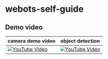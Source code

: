 # webots-self-guide
## Demo video

| camera demo video | object detection |
|-------------------|------------------|
| [![YouTube Video](https://img.youtube.com/vi/rqTKV85uOz4/0.jpg)](https://youtu.be/rqTKV85uOz4) | [![YouTube Video](https://img.youtube.com/vi/wl0mYWiO184/0.jpg)](https://youtu.be/wl0mYWiO184) |

